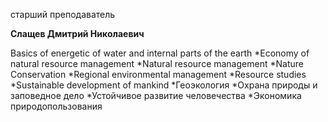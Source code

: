 старший преподаватель



**Слащев Дмитрий Николаевич**

Basics of energetic of water and internal parts of the earth
	*Economy of natural resource management
	*Natural resource management
	*Nature Conservation
	*Regional environmental management
	*Resource studies
	*Sustainable development of mankind
	*Геоэкология
	*Охрана природы и заповедное дело
	*Устойчивое развитие человечества
	*Экономика природопользования